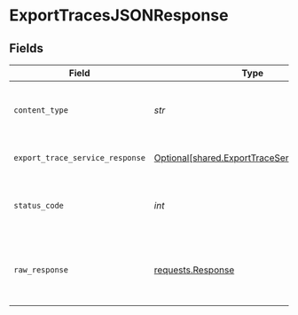 # ExportTracesJSONResponse


## Fields

| Field                                                                                            | Type                                                                                             | Required                                                                                         | Description                                                                                      |
| ------------------------------------------------------------------------------------------------ | ------------------------------------------------------------------------------------------------ | ------------------------------------------------------------------------------------------------ | ------------------------------------------------------------------------------------------------ |
| `content_type`                                                                                   | *str*                                                                                            | :heavy_check_mark:                                                                               | HTTP response content type for this operation                                                    |
| `export_trace_service_response`                                                                  | [Optional[shared.ExportTraceServiceResponse]](../../models/shared/exporttraceserviceresponse.md) | :heavy_minus_sign:                                                                               | ExportTraces default response                                                                    |
| `status_code`                                                                                    | *int*                                                                                            | :heavy_check_mark:                                                                               | HTTP response status code for this operation                                                     |
| `raw_response`                                                                                   | [requests.Response](https://requests.readthedocs.io/en/latest/api/#requests.Response)            | :heavy_check_mark:                                                                               | Raw HTTP response; suitable for custom response parsing                                          |